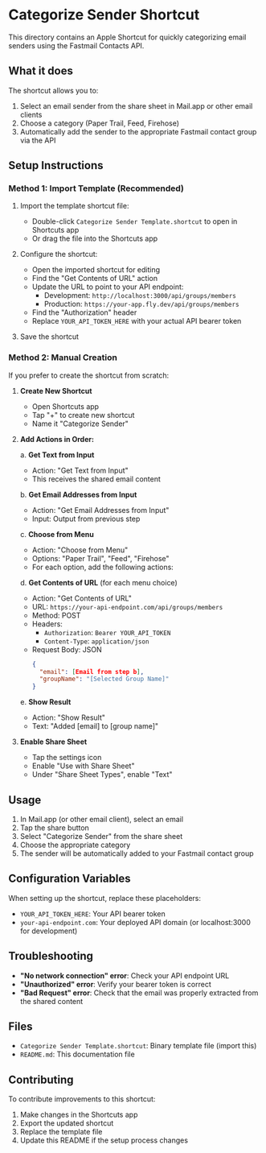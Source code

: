 # Categorize Sender Shortcut

This directory contains an Apple Shortcut for quickly categorizing email senders using the Fastmail Contacts API.

## What it does

The shortcut allows you to:
1. Select an email sender from the share sheet in Mail.app or other email clients
2. Choose a category (Paper Trail, Feed, Firehose)
3. Automatically add the sender to the appropriate Fastmail contact group via the API

## Setup Instructions

### Method 1: Import Template (Recommended)

1. Import the template shortcut file:
   - Double-click `Categorize Sender Template.shortcut` to open in Shortcuts app
   - Or drag the file into the Shortcuts app

2. Configure the shortcut:
   - Open the imported shortcut for editing
   - Find the "Get Contents of URL" action
   - Update the URL to point to your API endpoint:
     - Development: `http://localhost:3000/api/groups/members`
     - Production: `https://your-app.fly.dev/api/groups/members`
   - Find the "Authorization" header
   - Replace `YOUR_API_TOKEN_HERE` with your actual API bearer token

3. Save the shortcut

### Method 2: Manual Creation

If you prefer to create the shortcut from scratch:

1. **Create New Shortcut**
   - Open Shortcuts app
   - Tap "+" to create new shortcut
   - Name it "Categorize Sender"

2. **Add Actions in Order:**

   a. **Get Text from Input**
      - Action: "Get Text from Input"
      - This receives the shared email content

   b. **Get Email Addresses from Input**
      - Action: "Get Email Addresses from Input"
      - Input: Output from previous step

   c. **Choose from Menu**
      - Action: "Choose from Menu"
      - Options: "Paper Trail", "Feed", "Firehose"
      - For each option, add the following actions:

   d. **Get Contents of URL** (for each menu choice)
      - Action: "Get Contents of URL"
      - URL: `https://your-api-endpoint.com/api/groups/members`
      - Method: POST
      - Headers:
        - `Authorization`: `Bearer YOUR_API_TOKEN`
        - `Content-Type`: `application/json`
      - Request Body: JSON
        ```json
        {
          "email": [Email from step b],
          "groupName": "[Selected Group Name]"
        }
        ```

   e. **Show Result**
      - Action: "Show Result"
      - Text: "Added [email] to [group name]"

3. **Enable Share Sheet**
   - Tap the settings icon
   - Enable "Use with Share Sheet"
   - Under "Share Sheet Types", enable "Text"

## Usage

1. In Mail.app (or other email client), select an email
2. Tap the share button
3. Select "Categorize Sender" from the share sheet
4. Choose the appropriate category
5. The sender will be automatically added to your Fastmail contact group

## Configuration Variables

When setting up the shortcut, replace these placeholders:

- `YOUR_API_TOKEN_HERE`: Your API bearer token
- `your-api-endpoint.com`: Your deployed API domain (or localhost:3000 for development)

## Troubleshooting

- **"No network connection" error**: Check your API endpoint URL
- **"Unauthorized" error**: Verify your bearer token is correct
- **"Bad Request" error**: Check that the email was properly extracted from the shared content

## Files

- `Categorize Sender Template.shortcut`: Binary template file (import this)
- `README.md`: This documentation file

## Contributing

To contribute improvements to this shortcut:

1. Make changes in the Shortcuts app
2. Export the updated shortcut
3. Replace the template file
4. Update this README if the setup process changes